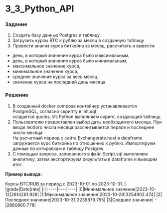 # 3_3_Python_API
### Задание
1. Создать базу данных Postgres и таблицу.
2. Загрузить курсы BTC к рублю за месяц в созданную таблицу
3. Провести анализ курса биткойна за месяц, рассчитать и вывести:
  - день, в который значение курса было максимальным,
  - день, в который значение курса было минимальным,
  - максимальное значение курса,
  - минимальное значение курса,
  - среднее значение курса за весь месяц,
  - значение курса на последний день месяца.

### Решение
1. В созданный docker compose контейнер устанавливается PostgreSQL, согласно скрипту в init.sql  
создается quotes.
Из Python выполняем скрипт, создающий таблицу.  
2. Пользователю предоставлен выбор даты необходимого месяца.
При вводе любого числа месяца рассчитывается первое и последнее число месяца.  
На расчетный период с сайта Exchangerate.host в dataframe загружается курс биткойна по отношению к рублю. 
Импортируем данные по котировкам в таблицу Postgres.
3. С помощью запроса, записанного в файл Script.sql выполняем аналитику,
   затем экспортируем  результаты в dataframe и выводим итог.
   
__Пример вывода:__

Курсы BTC/RUB за период с 2023-10-01 по 2023-10-31.
| |grade|Date|rate|
|-|-----|----|----|
|0|Минимальное значение|2023-10-12|2614261.928|
|1|Максимальное значение|2023-10-29|3254902.474|
|2|Последнее значение|2023-10-31|3235879.755|
|3|Среднее значение|	-	|2880860.778|
   
